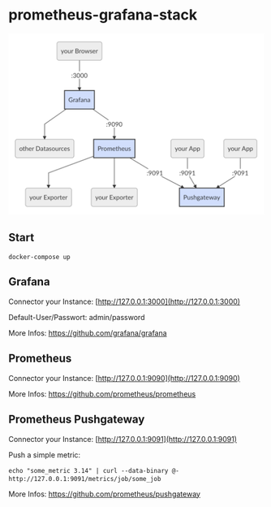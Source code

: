 
# prometheus-grafana-stack
![Diagram](/docs/diagram.png)
## Start
```
docker-compose up
```

## Grafana
Connector your Instance: [http://127.0.0.1:3000](http://127.0.0.1:3000)

Default-User/Passwort: admin/password

More Infos:
https://github.com/grafana/grafana
## Prometheus
Connector your Instance: [http://127.0.0.1:9090](http://127.0.0.1:9090)

More Infos:
https://github.com/prometheus/prometheus
## Prometheus Pushgateway
Connector your Instance: [http://127.0.0.1:9091](http://127.0.0.1:9091)

Push a simple metric:
```
echo "some_metric 3.14" | curl --data-binary @- http://127.0.0.1:9091/metrics/job/some_job
```
More Infos:
https://github.com/prometheus/pushgateway

